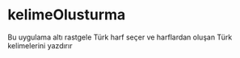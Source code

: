 # kelimeOlusturma
Bu uygulama altı rastgele Türk harf seçer ve harflardan oluşan Türk kelimelerini yazdırır
